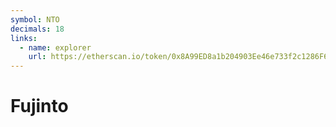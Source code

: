 ```yaml
---
symbol: NTO
decimals: 18
links:
  - name: explorer
    url: https://etherscan.io/token/0x8A99ED8a1b204903Ee46e733f2c1286F6d20b177
---
```


# Fujinto
